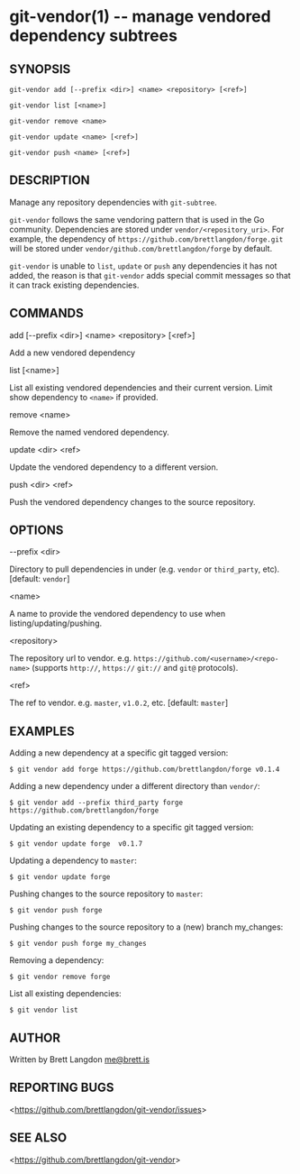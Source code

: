 git-vendor(1) -- manage vendored dependency subtrees
================================

## SYNOPSIS

`git-vendor add [--prefix <dir>] <name> <repository> [<ref>]`

`git-vendor list [<name>]`

`git-vendor remove <name>`

`git-vendor update <name> [<ref>]`

`git-vendor push <name> [<ref>]`

## DESCRIPTION

  Manage any repository dependencies with `git-subtree`.

  `git-vendor` follows the same vendoring pattern that is used in the Go community. Dependencies are stored under `vendor/<repository_uri>`. For example, the dependency of `https://github.com/brettlangdon/forge.git` will be stored under `vendor/github.com/brettlangdon/forge` by default.

  `git-vendor` is unable to `list`, `update` or `push` any dependencies it has not added, the reason is that `git-vendor` adds special commit messages so that it can track existing dependencies.

## COMMANDS

  add [--prefix &lt;dir&gt;] &lt;name&gt; &lt;repository&gt; [&lt;ref&gt;]

  Add a new vendored dependency

  list [&lt;name&gt;]

  List all existing vendored dependencies and their current version. Limit show dependency to `<name>` if provided.

  remove &lt;name&gt;

  Remove the named vendored dependency.

  update &lt;dir&gt; &lt;ref&gt;

  Update the vendored dependency to a different version.

  push &lt;dir&gt; &lt;ref&gt;

  Push the vendored dependency changes to the source repository.


## OPTIONS

  --prefix &lt;dir&gt;

  Directory to pull dependencies in under (e.g. `vendor` or `third_party`, etc). [default: `vendor`]

  &lt;name&gt;

  A name to provide the vendored dependency to use when listing/updating/pushing.

  &lt;repository&gt;

  The repository url to vendor. e.g. `https://github.com/<username>/<repo-name>` (supports `http://`, `https://` `git://` and `git@` protocols).

  &lt;ref&gt;

  The ref to vendor. e.g. `master`, `v1.0.2`, etc. [default: `master`]

## EXAMPLES

  Adding a new dependency at a specific git tagged version:

    $ git vendor add forge https://github.com/brettlangdon/forge v0.1.4

  Adding a new dependency under a different directory than `vendor/`:

    $ git vendor add --prefix third_party forge https://github.com/brettlangdon/forge

  Updating an existing dependency to a specific git tagged version:

    $ git vendor update forge  v0.1.7

  Updating a dependency to `master`:

    $ git vendor update forge

  Pushing changes to the source repository to `master`:

    $ git vendor push forge

  Pushing changes to the source repository to a (new) branch my_changes:

    $ git vendor push forge my_changes

  Removing a dependency:

    $ git vendor remove forge

  List all existing dependencies:

    $ git vendor list

## AUTHOR

Written by Brett Langdon <me@brett.is>

## REPORTING BUGS

&lt;<https://github.com/brettlangdon/git-vendor/issues>&gt;

## SEE ALSO

&lt;<https://github.com/brettlangdon/git-vendor>&gt;

